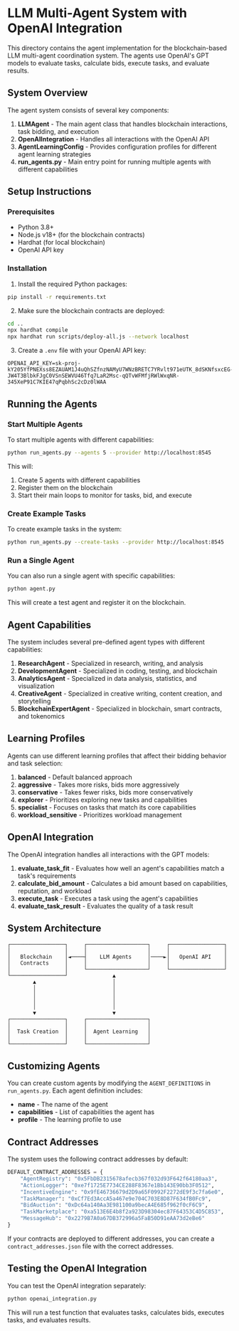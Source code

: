 # LLM Multi-Agent System with OpenAI Integration

This directory contains the agent implementation for the blockchain-based LLM multi-agent coordination system. The agents use OpenAI's GPT models to evaluate tasks, calculate bids, execute tasks, and evaluate results.

## System Overview

The agent system consists of several key components:

1. **LLMAgent** - The main agent class that handles blockchain interactions, task bidding, and execution
2. **OpenAIIntegration** - Handles all interactions with the OpenAI API
3. **AgentLearningConfig** - Provides configuration profiles for different agent learning strategies
4. **run_agents.py** - Main entry point for running multiple agents with different capabilities

## Setup Instructions

### Prerequisites

- Python 3.8+
- Node.js v18+ (for the blockchain contracts)
- Hardhat (for local blockchain)
- OpenAI API key

### Installation

1. Install the required Python packages:

```bash
pip install -r requirements.txt
```

2. Make sure the blockchain contracts are deployed:

```bash
cd ..
npx hardhat compile
npx hardhat run scripts/deploy-all.js --network localhost
```

3. Create a `.env` file with your OpenAI API key:

```
OPENAI_API_KEY=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
```

## Running the Agents

### Start Multiple Agents

To start multiple agents with different capabilities:

```bash
python run_agents.py --agents 5 --provider http://localhost:8545
```

This will:
1. Create 5 agents with different capabilities
2. Register them on the blockchain
3. Start their main loops to monitor for tasks, bid, and execute

### Create Example Tasks

To create example tasks in the system:

```bash
python run_agents.py --create-tasks --provider http://localhost:8545
```

### Run a Single Agent

You can also run a single agent with specific capabilities:

```bash
python agent.py
```

This will create a test agent and register it on the blockchain.

## Agent Capabilities

The system includes several pre-defined agent types with different capabilities:

1. **ResearchAgent** - Specialized in research, writing, and analysis
2. **DevelopmentAgent** - Specialized in coding, testing, and blockchain
3. **AnalyticsAgent** - Specialized in data analysis, statistics, and visualization
4. **CreativeAgent** - Specialized in creative writing, content creation, and storytelling
5. **BlockchainExpertAgent** - Specialized in blockchain, smart contracts, and tokenomics

## Learning Profiles

Agents can use different learning profiles that affect their bidding behavior and task selection:

1. **balanced** - Default balanced approach
2. **aggressive** - Takes more risks, bids more aggressively
3. **conservative** - Takes fewer risks, bids more conservatively
4. **explorer** - Prioritizes exploring new tasks and capabilities
5. **specialist** - Focuses on tasks that match its core capabilities
6. **workload_sensitive** - Prioritizes workload management

## OpenAI Integration

The OpenAI integration handles all interactions with the GPT models:

1. **evaluate_task_fit** - Evaluates how well an agent's capabilities match a task's requirements
2. **calculate_bid_amount** - Calculates a bid amount based on capabilities, reputation, and workload
3. **execute_task** - Executes a task using the agent's capabilities
4. **evaluate_task_result** - Evaluates the quality of a task result

## System Architecture

```
┌─────────────────┐     ┌───────────────────┐     ┌─────────────────┐
│                 │     │                   │     │                 │
│   Blockchain    │◄────┤    LLM Agents     │────►│   OpenAI API    │
│   Contracts     │     │                   │     │                 │
│                 │     └───────────────────┘     └─────────────────┘
└─────────────────┘              ▲
        ▲                        │
        │                        │
        │                        │
        │                        │
        │                        │
        ▼                        ▼
┌─────────────────┐     ┌───────────────────┐
│                 │     │                   │
│  Task Creation  │     │  Agent Learning   │
│                 │     │                   │
└─────────────────┘     └───────────────────┘
```

## Customizing Agents

You can create custom agents by modifying the `AGENT_DEFINITIONS` in `run_agents.py`. Each agent definition includes:

- **name** - The name of the agent
- **capabilities** - List of capabilities the agent has
- **profile** - The learning profile to use

## Contract Addresses

The system uses the following contract addresses by default:

```python
DEFAULT_CONTRACT_ADDRESSES = {
    "AgentRegistry": "0x5FbDB2315678afecb367f032d93F642f64180aa3",
    "ActionLogger": "0xe7f1725E7734CE288F8367e1Bb143E90bb3F0512",
    "IncentiveEngine": "0x9fE46736679d2D9a65F0992F2272dE9f3c7fa6e0",
    "TaskManager": "0xCf7Ed3AccA5a467e9e704C703E8D87F634fB0Fc9",
    "BidAuction": "0xDc64a140Aa3E981100a9becA4E685f962f0cF6C9",
    "TaskMarketplace": "0xa513E6E4b8f2a923D98304ec87F64353C4D5C853",
    "MessageHub": "0x2279B7A0a67DB372996a5FaB50D91eAA73d2eBe6"
}
```

If your contracts are deployed to different addresses, you can create a `contract_addresses.json` file with the correct addresses.

## Testing the OpenAI Integration

You can test the OpenAI integration separately:

```bash
python openai_integration.py
```

This will run a test function that evaluates tasks, calculates bids, executes tasks, and evaluates results. 